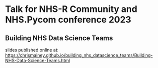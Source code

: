 # Talk for NHS-R Community and NHS.Pycom conference 2023

## Building NHS Data Science Teams

slides published online at: https://chrismainey.github.io/building_nhs_datascience_teams/Building-NHS-Data-Science-Teams.html